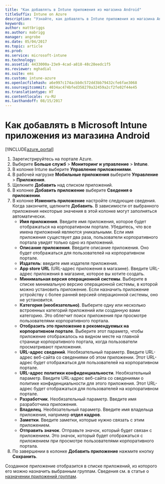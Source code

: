 ```yaml
---
title: "Как добавлять в Intune приложения из магазина Android"
titleSuffix: Intune on Azure
description: "Узнайте, как добавлять в Intune приложения из магазина Android.\""
keywords: 
author: mattbriggs
ms.author: mabrigg
manager: angrobe
ms.date: 05/04/2017
ms.topic: article
ms.prod: 
ms.service: microsoft-intune
ms.technology: 
ms.assetid: 4433000a-23e9-4cad-a818-48c28eedc1f5
ms.reviewer: mghadial
ms.suite: ems
ms.custom: intune-azure
ms.openlocfilehash: a6e997c174acbb0c572dd3bb79432cfe6fae3068
ms.sourcegitcommit: 4034ac474bfed358270a32459a2cf2fe02f44e45
ms.translationtype: HT
ms.contentlocale: ru-RU
ms.lasthandoff: 08/15/2017
---
```

# <a name="how-to-add-android-store-apps-to-microsoft-intune"></a>Как добавлять в Microsoft Intune приложения из магазина Android

[!INCLUDE[azure_portal](./includes/azure_portal.md)]


1. Зарегистрируйтесь на портале Azure.
2. Выберите **Больше служб** > **Мониторинг и управление** > **Intune**.
3. В колонке Intune выберите **Управление приложениями**.
4. В рабочей нагрузке **Мобильные приложения** выберите **Управление** > **Приложения**.
5. Щелкните **Добавить** над списком приложений.
6. В колонке **Добавить приложение** выберите **Сведения о приложении**.
7. В колонке **Изменить приложение** настройте следующие сведения. Когда закончите, щелкните **Добавить**. В зависимости от выбранного приложения некоторые значения в этой колонке могут заполняться автоматически.
    - **Имя приложения**. Введите имя приложения, которое будет отображаться на корпоративном портале. Убедитесь, что все имена приложений являются уникальными. Если имя приложения существует два раза, пользователи корпоративного портала увидят только одно из приложений.
    - **Описание приложения**. Введите описание приложения. Оно будет отображаться для пользователей на корпоративном портале.
    - **Издатель**: введите имя издателя приложения.
    - **App store URL** (URL-адрес приложения в магазине). Введите URL-адрес приложения в магазине, которое вы хотите создать.
    - **Минимальная версия операционной системы**. Выберите в списке минимальную версию операционной системы, в которой можно установить приложение. Если назначить приложение устройству с более ранней версией операционной системы, оно не установится.
    - **Категория (необязательно)**. Выберите одну или несколько встроенных категорий приложений или созданную вами категорию. Это облегчит поиск приложения при просмотре пользователями корпоративного портала.
    - **Отобразить это приложение в рекомендуемых на корпоративном портале**. Выберите этот параметр, чтобы приложение отображалось на видном месте на главной странице корпоративного портала, когда пользователи просматривают приложения.
    - **URL-адрес сведений**. Необязательный параметр. Введите URL-адрес веб-сайта со сведениями об этом приложении. Этот URL-адрес будет отображаться для пользователей на корпоративном портале.
    - **URL-адрес политики конфиденциальности**. Необязательный параметр. Введите URL-адрес веб-сайта со сведениями о политике конфиденциальности для этого приложения. Этот URL-адрес будет отображаться для пользователей на корпоративном портале.
    - **Разработчик**. Необязательный параметр. Введите имя разработчика приложения.
    - **Владелец**. Необязательный параметр. Введите имя владельца приложения, например **отдел кадров**.
    - **Заметки**. Введите заметки, которые нужно связать с этим приложением.
    - **Отправить значок**. Отправьте значок, который будет связан с приложением. Это значок, который будет отображаться с приложением при просмотре пользователями корпоративного портала.
8. По завершении в колонке **Добавить приложение** нажмите кнопку **Сохранить**.

Созданное приложение отобразится в списке приложений, из которого его можно назначить выбранным группам. Сведения см. в статье о [назначении приложений группам](apps-deploy.md).